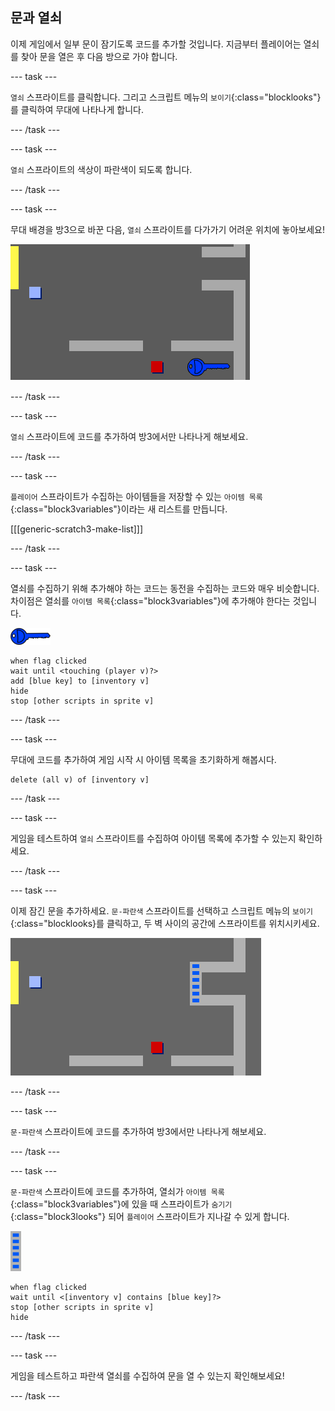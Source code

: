 ## 문과 열쇠

이제 게임에서 일부 문이 잠기도록 코드를 추가할 것입니다. 지금부터 플레이어는 열쇠를 찾아 문을 열은 후 다음 방으로 가야 합니다.

\--- task \---

`열쇠` 스프라이트를 클릭합니다. 그리고 스크립트 메뉴의 `보이기`{:class="blocklooks"}를 클릭하여 무대에 나타나게 합니다.

\--- /task \---

\--- task \---

`열쇠` 스프라이트의 색상이 파란색이 되도록 합니다.

\--- /task \---

\--- task \---

무대 배경을 방3으로 바꾼 다음, `열쇠` 스프라이트를 다가가기 어려운 위치에 놓아보세요!

![스크린샷](images/world-key.png)

\--- /task \---

\--- task \---

`열쇠` 스프라이트에 코드를 추가하여 방3에서만 나타나게 해보세요.

\--- /task \---

\--- task \---

`플레이어` 스프라이트가 수집하는 아이템들을 저장할 수 있는 `아이템 목록`{:class="block3variables"}이라는 새 리스트를 만듭니다.

[[[generic-scratch3-make-list]]]

\--- /task \---

\--- task \---

열쇠를 수집하기 위해 추가해야 하는 코드는 동전을 수집하는 코드와 매우 비슷합니다. 차이점은 열쇠를 `아이템 목록`{:class="block3variables"}에 추가해야 한다는 것입니다.

![열쇠](images/key.png)

```blocks3
when flag clicked
wait until <touching (player v)?>
add [blue key] to [inventory v]
hide
stop [other scripts in sprite v]
```

\--- /task \---

\--- task \---

무대에 코드를 추가하여 게임 시작 시 아이템 목록을 초기화하게 해봅시다.

```blocks3
delete (all v) of [inventory v]
```

\--- /task \---

\--- task \---

게임을 테스트하여 `열쇠` 스프라이트를 수집하여 아이템 목록에 추가할 수 있는지 확인하세요.

\--- /task \---

\--- task \---

이제 잠긴 문을 추가하세요. `문-파란색` 스프라이트를 선택하고 스크립트 메뉴의 `보이기`{:class="blocklooks}를 클릭하고, 두 벽 사이의 공간에 스프라이트를 위치시키세요.

![스크린샷](images/world-door.png)

\--- /task \---

\--- task \---

`문-파란색` 스프라이트에 코드를 추가하여 방3에서만 나타나게 해보세요.

\--- /task \---

\--- task \---

`문-파란색` 스프라이트에 코드를 추가하여, 열쇠가 `아이템 목록`{:class="block3variables"}에 있을 때 스프라이트가 `숨기기`{:class="block3looks"} 되어 `플레이어` 스프라이트가 지나갈 수 있게 합니다.

![문](images/door.png)

```blocks3
when flag clicked
wait until <[inventory v] contains [blue key]?>
stop [other scripts in sprite v]
hide
```

\--- /task \---

\--- task \---

게임을 테스트하고 파란색 열쇠를 수집하여 문을 열 수 있는지 확인해보세요!

\--- /task \---